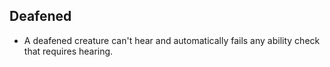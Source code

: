 ## Deafened
- A deafened creature can't hear and automatically fails any ability check that requires hearing.